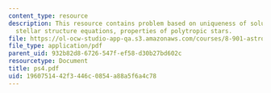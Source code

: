 ```yaml
---
content_type: resource
description: This resource contains problem based on uniqueness of solutions to the
  stellar structure equations, properties of polytropic stars.
file: https://ol-ocw-studio-app-qa.s3.amazonaws.com/courses/8-901-astrophysics-i-spring-2006/1960751442f3446c0854a88a5f6a4c78_ps4.pdf
file_type: application/pdf
parent_uid: 932b82d8-6726-547f-ef58-d30b27bd602c
resourcetype: Document
title: ps4.pdf
uid: 19607514-42f3-446c-0854-a88a5f6a4c78
---
```

